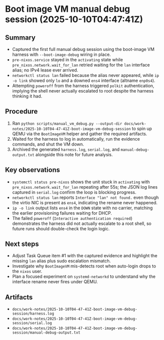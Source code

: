 # Boot image VM manual debug session (2025-10-10T04:47:41Z)

## Summary
- Captured the first full manual debug session using the boot-image VM harness with `--boot-image-debug` wiring in place.
- `pre-nixos.service` stayed in the `activating` state while `pre_nixos.network.wait_for_lan` retried waiting for the `lan` interface alias; no IPv4 lease ever arrived.
- `networkctl status lan` failed because the alias never appeared, while `ip -o link` showed only `lo` and a downed `ens4` interface (altname `enp0s4`).
- Attempting `poweroff` from the harness triggered `polkit` authentication, implying the shell never actually escalated to root despite the harness thinking it had.

## Procedure
1. Ran `python scripts/manual_vm_debug.py --output-dir docs/work-notes/2025-10-10T04-47-41Z-boot-image-vm-debug-session` to spin up QEMU via the `BootImageVM` helper and gather the required artifacts.
2. Waited for the harness to log in automatically, run the evidence commands, and shut the VM down.
3. Archived the generated `harness.log`, `serial.log`, and `manual-debug-output.txt` alongside this note for future analysis.

## Key observations
- `systemctl status pre-nixos` shows the unit stuck in `activating` with `pre_nixos.network.wait_for_lan` repeating after 55s; the JSON log lines captured in `serial.log` confirm the loop is blocking progress.
- `networkctl status lan` reports `Interface "lan" not found.` even though the virtio NIC is present as `ens4`, indicating the rename never happened.
- `ip -o link` output lists `ens4` in the `DOWN` state with no carrier, matching the earlier provisioning failures waiting for DHCP.
- The failed `poweroff` (`Interactive authentication required`) demonstrates the harness did not actually escalate to a root shell, so future runs should double-check the login logic.

## Next steps
- Adjust Task Queue item #1 with the captured evidence and highlight the missing `lan` alias plus sudo escalation mismatch.
- Investigate why `BootImageVM` mis-detects root when auto-login drops to the `nixos` user.
- Plan a focused experiment on `systemd-networkd` to understand why the interface rename never fires under QEMU.

## Artifacts
- `docs/work-notes/2025-10-10T04-47-41Z-boot-image-vm-debug-session/harness.log`
- `docs/work-notes/2025-10-10T04-47-41Z-boot-image-vm-debug-session/serial.log`
- `docs/work-notes/2025-10-10T04-47-41Z-boot-image-vm-debug-session/manual-debug-output.txt`
